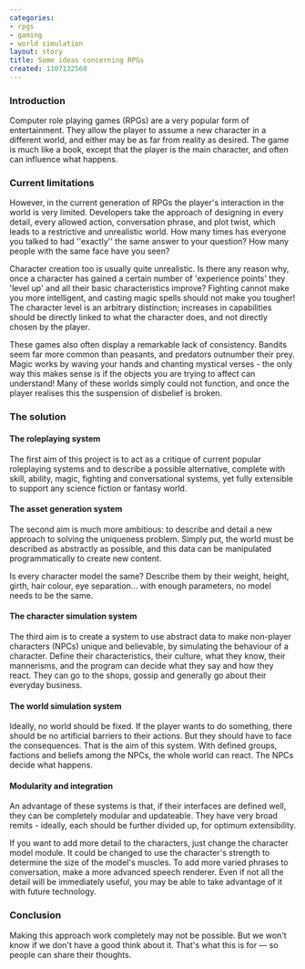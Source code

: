 ```yaml
---
categories:
- rpgs
- gaming
- world simulation
layout: story
title: Some ideas concerning RPGs
created: 1107132560
---
```

<h3>Introduction</h3>

Computer role playing games (RPGs) are a very popular form of entertainment. They allow the player to assume a new character in a different world, and either may be as far from reality as desired. The game is much like a book, except that the player is the main character, and often can influence what happens.
<!--break-->


<h3>Current limitations</h3>

However, in the current generation of RPGs the player's interaction in the world is very limited. Developers take the approach of designing in every detail, every allowed action, conversation phrase, and plot twist, which leads to a restrictive and unrealistic world. How many times has everyone you talked to had ''exactly'' the same answer to your question? How many people with the same face have you seen?

Character creation too is usually quite unrealistic. Is there any reason why, once a character has gained a certain number of 'experience points' they 'level up' and all their basic characteristics improve? Fighting cannot make you more intelligent, and casting magic spells should not make you tougher! The character level is an arbitrary distinction;  increases in capabilities should be directly linked to what the character does, and not directly chosen by the player. 

These games also often display a remarkable lack of consistency. Bandits seem far more common than peasants, and predators outnumber their prey. Magic works by waving your hands and chanting mystical verses - the only way this makes sense is if the objects you are trying to affect can understand! Many of these worlds simply could not function, and once the player realises this the suspension of disbelief is broken.


<h3>The solution</h3>

<h4>The roleplaying system</h4>
The first aim of this project is to act as a critique of current popular roleplaying systems and to describe a possible alternative, complete with skill, ability, magic, fighting and conversational systems, yet fully extensible to support any science fiction or fantasy world.


<h4>The asset generation system</h4>

The second aim is much more ambitious: to describe and detail a new approach to solving the uniqueness problem. Simply put, the world must be described as abstractly as possible, and this data can be manipulated programmatically to create new content.

Is every character model the same? Describe them by their weight, height, girth, hair colour, eye separation... with enough parameters, no model needs to be the same.


<h4>The character simulation system</h4>

The third aim is to create a system to use abstract data to make non-player characters (NPCs) unique and believable, by simulating the behaviour of a character. Define their characteristics, their culture, what they know, their mannerisms, and the program can decide what they say and how they react. They can go to the shops, gossip and generally go about their everyday business.


<h4>The world simulation system</h4>

Ideally, no world should be fixed. If the player wants to do something, there should be no artificial barriers to their actions. But they should have to face the consequences. That is the aim of this system. With defined groups, factions and beliefs among the NPCs, the whole world can react. The NPCs decide what happens.


<h4>Modularity and integration</h4>
An advantage of these systems is that, if their interfaces are defined well, they can be completely modular and updateable. They have very broad remits - ideally, each should be further divided up, for optimum extensibility.

If you want to add more detail to the characters, just change the character model module. It could be changed to use the character's strength to determine the size of the model's muscles. To add more varied phrases to conversation, make a more advanced speech renderer. Even if not all the detail will be immediately useful, you may be able to take advantage of it with future technology. 

<h3>Conclusion</h3>

Making this approach work completely may not be possible. But we won't know if we don't have a good think about it. That's what this is for &mdash; so people can share their thoughts. 
